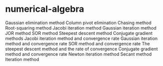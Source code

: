 # numerical-algebra

Gaussian elimination method
Column pivot elimination
Chasing method
Root-squaring method
Jacobi iteration method
Gaussian iteration method
JOR method
SOR method
Steepest descent method
Conjugate gradient methods
Jacobi iteration method and convergence rate
Gaussian iteration method and convergence rate
SOR method and convergence rate
The steepest descent method and the rate of convergence
Conjugate gradient method and convergence rate
Newton iteration method
Secant method
Iteration method
